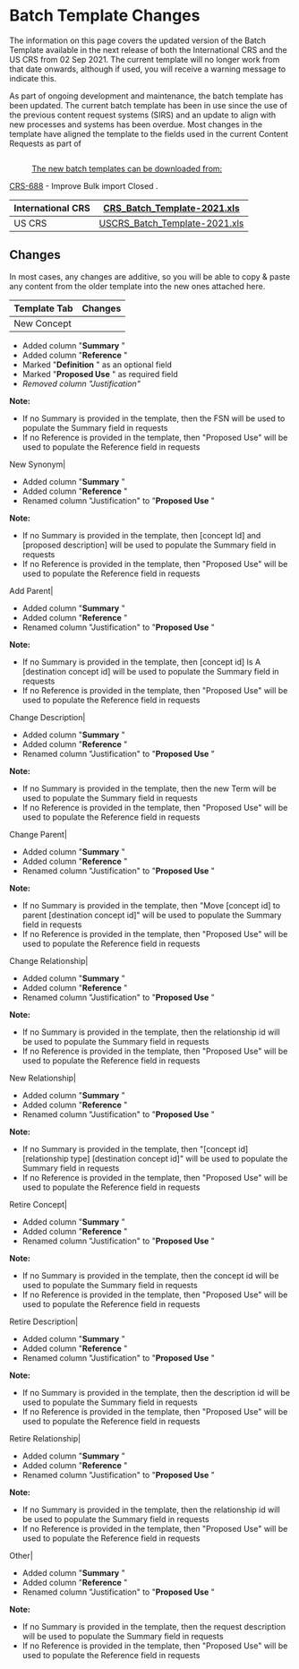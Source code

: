 # Batch Template Changes

The information on this page covers the updated version of the Batch Template available in the next release of both the International CRS and the US CRS from 02 Sep 2021. The current template will no longer work from that date onwards, although if used, you will receive a warning message to indicate this.

As part of ongoing development and maintenance, the batch template has been updated. The current batch template has been in use since the use of the previous content request systems (SIRS) and an update to align with new processes and systems has been overdue. Most changes in the template have aligned the template to the fields used in the current Content Requests as part of  [<figure><img src="https://jira.ihtsdotools.org/secure/viewavatar?size=xsmall&avatarId=10410&avatarType=issuetype" alt="" title=""><figcaption><p>The new batch templates can be downloaded from:</p></figcaption></figure>CRS-688](https://jira.ihtsdotools.org/browse/CRS-688?src=confmacro) \- Improve Bulk import Closed .

International CRS| [CRS_Batch_Template-2021.xls](https://confluence.ihtsdotools.org/download/attachments/27594472/CRS_Batch_Template-2021.xls?version=3&modificationDate=1629900576000&api=v2)  
---|---  
US CRS| [USCRS_Batch_Template-2021.xls](https://confluence.ihtsdotools.org/download/attachments/27594472/USCRS_Batch_Template-2021.xls?version=4&modificationDate=1629900677000&api=v2)  
  
## Changes

In most cases, any changes are additive, so you will be able to copy & paste any content from the older template into the new ones attached here.

  

Template Tab| Changes  
---|---  
New Concept| 

  * Added column "**Summary** "
  * Added column "**Reference** "
  * Marked "**Definition** " as an optional field
  * Marked "**Proposed Use** " as required field
  *  _Removed column "Justification"_

**Note:**

  * If no Summary is provided in the template, then the FSN will be used to populate the Summary field in requests
  * If no Reference is provided in the template, then "Proposed Use" will be used to populate the Reference field in requests

  
New Synonym| 

  * Added column "**Summary** "
  * Added column "**Reference** "
  * Renamed column "Justification" to "**Proposed Use** "

**Note:**

  * If no Summary is provided in the template, then [concept Id] and [proposed description] will be used to populate the Summary field in requests
  * If no Reference is provided in the template, then "Proposed Use" will be used to populate the Reference field in requests

  
Add Parent| 

  * Added column "**Summary** "
  * Added column "**Reference** "
  * Renamed column "Justification" to "**Proposed Use** "

**Note:**

  * If no Summary is provided in the template, then [concept id] Is A [destination concept id] will be used to populate the Summary field in requests
  * If no Reference is provided in the template, then "Proposed Use" will be used to populate the Reference field in requests

  
Change Description| 

  * Added column "**Summary** "
  * Added column "**Reference** "
  * Renamed column "Justification" to "**Proposed Use** "

**Note:**

  * If no Summary is provided in the template, then the new Term will be used to populate the Summary field in requests
  * If no Reference is provided in the template, then "Proposed Use" will be used to populate the Reference field in requests

  
Change Parent| 

  * Added column "**Summary** "
  * Added column "**Reference** "
  * Renamed column "Justification" to "**Proposed Use** "

**Note:**

  * If no Summary is provided in the template, then "Move [concept id] to parent [destination concept id]" will be used to populate the Summary field in requests
  * If no Reference is provided in the template, then "Proposed Use" will be used to populate the Reference field in requests

  
Change Relationship| 

  * Added column "**Summary** "
  * Added column "**Reference** "
  * Renamed column "Justification" to "**Proposed Use** "

**Note:**

  * If no Summary is provided in the template, then the relationship id will be used to populate the Summary field in requests
  * If no Reference is provided in the template, then "Proposed Use" will be used to populate the Reference field in requests

  
New Relationship| 

  * Added column "**Summary** "
  * Added column "**Reference** "
  * Renamed column "Justification" to "**Proposed Use** "

**Note:**

  * If no Summary is provided in the template, then "[concept id] [relationship type] [destination concept id]" will be used to populate the Summary field in requests
  * If no Reference is provided in the template, then "Proposed Use" will be used to populate the Reference field in requests

  
Retire Concept| 

  * Added column "**Summary** "
  * Added column "**Reference** "
  * Renamed column "Justification" to "**Proposed Use** "

**Note:**

  * If no Summary is provided in the template, then the concept id will be used to populate the Summary field in requests
  * If no Reference is provided in the template, then "Proposed Use" will be used to populate the Reference field in requests

  
Retire Description| 

  * Added column "**Summary** "
  * Added column "**Reference** "
  * Renamed column "Justification" to "**Proposed Use** "

**Note:**

  * If no Summary is provided in the template, then the description id will be used to populate the Summary field in requests
  * If no Reference is provided in the template, then "Proposed Use" will be used to populate the Reference field in requests

  
Retire Relationship| 

  * Added column "**Summary** "
  * Added column "**Reference** "
  * Renamed column "Justification" to "**Proposed Use** "

**Note:**

  * If no Summary is provided in the template, then the relationship id will be used to populate the Summary field in requests
  * If no Reference is provided in the template, then "Proposed Use" will be used to populate the Reference field in requests

  
Other| 

  * Added column "**Summary** "
  * Added column "**Reference** "
  * Renamed column "Justification" to "**Proposed Use** "

**Note:**

  * If no Summary is provided in the template, then the request description will be used to populate the Summary field in requests
  * If no Reference is provided in the template, then "Proposed Use" will be used to populate the Reference field in requests

